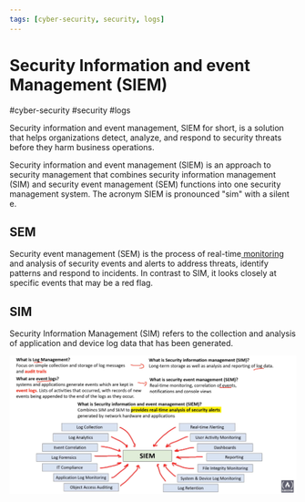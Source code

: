 ```yaml
---
tags: [cyber-security, security, logs]
---
```

# Security Information and event Management (SIEM)
#cyber-security #security #logs 

Security information and event management, SIEM for short, is a solution that helps organizations detect, analyze, and respond to security threats before they harm business operations.

Security information and event management (SIEM) is an approach to security management that combines security information management (SIM) and security event management (SEM) functions into one security management system. The acronym SIEM is pronounced "sim" with a silent e.

## SEM
Security event management (SEM) is the process of real-time[ monitoring](%20monitoring) and analysis of security events and alerts to address threats, identify patterns and respond to incidents. In contrast to SIM, it looks closely at specific events that may be a red flag.

## SIM
Security Information Management (SIM) refers to the collection and analysis of application and device log data that has been generated. 

![](Attachments/Pasted%20image%2020230609194135.png)